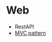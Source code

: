 # Web
- RestAPI
- [MVC pattern](https://github.com/woorifisa-member/2023-CS-Study/blob/main/Web/MVC%20pattern.md)
